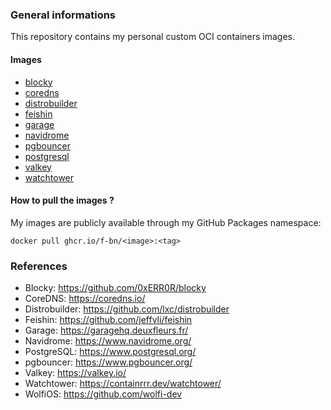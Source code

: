 ### General informations

This repository contains my personal custom OCI containers images.

#### Images

- [blocky](./blocky/)
- [coredns](./coredns/)
- [distrobuilder](./distrobuilder/)
- [feishin](./feishin/)
- [garage](./garage/)
- [navidrome](./navidrome/)
- [pgbouncer](./pgbouncer/)
- [postgresql](./postgresql/)
- [valkey](./valkey/)
- [watchtower](./watchtower/)

#### How to pull the images ?

My images are publicly available through my GitHub Packages namespace:

```shell
docker pull ghcr.io/f-bn/<image>:<tag>
```

### References

- Blocky: https://github.com/0xERR0R/blocky
- CoreDNS: https://coredns.io/
- Distrobuilder: https://github.com/lxc/distrobuilder
- Feishin: https://github.com/jeffvli/feishin
- Garage: https://garagehq.deuxfleurs.fr/
- Navidrome: https://www.navidrome.org/
- PostgreSQL: https://www.postgresql.org/
- pgbouncer: https://www.pgbouncer.org/
- Valkey: https://valkey.io/
- Watchtower: https://containrrr.dev/watchtower/
- WolfiOS: https://github.com/wolfi-dev
